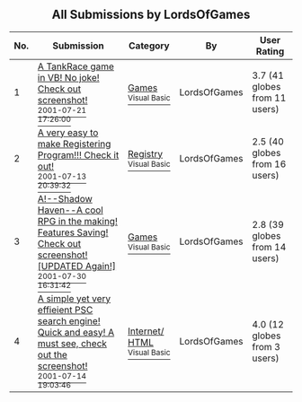 ﻿<div align="center">

## All Submissions by LordsOfGames

</div>

No.  | Submission | Category | By   | User Rating
---- | ---------- | -------- | ---- | -----------
1 | [A TankRace game in VB\! No joke\! Check out screenshot\!<br /><sup>2001-07-21 17:26:00</sup>](https://github.com/Planet-Source-Code/lordsofgames-a-tankrace-game-in-vb-no-joke-check-out-screenshot__1-25305) | [Games<br /><sup>Visual Basic</sup>](../ByCategory/games__1-38.md) | LordsOfGames | 3.7 (41 globes from 11 users)
2 | [A very easy to make Registering Program\!\!\! Check it out\!<br /><sup>2001-07-13 20:39:32</sup>](https://github.com/Planet-Source-Code/lordsofgames-a-very-easy-to-make-registering-program-check-it-out__1-25002) | [Registry<br /><sup>Visual Basic</sup>](../ByCategory/registry__1-36.md) | LordsOfGames | 2.5 (40 globes from 16 users)
3 | [A\!\-\-Shadow Haven\-\-A cool RPG in the making\! Features Saving\! Check out screenshot\!\[UPDATED Again\!\]<br /><sup>2001-07-30 16:31:42</sup>](https://github.com/Planet-Source-Code/lordsofgames-a-shadow-haven-a-cool-rpg-in-the-making-features-saving-check-out-screenshot-__1-25541) | [Games<br /><sup>Visual Basic</sup>](../ByCategory/games__1-38.md) | LordsOfGames | 2.8 (39 globes from 14 users)
4 | [A simple yet very effieient PSC search engine\! Quick and easy\! A must see, check out the screenshot\!<br /><sup>2001-07-14 19:03:46</sup>](https://github.com/Planet-Source-Code/lordsofgames-a-simple-yet-very-effieient-psc-search-engine-quick-and-easy-a-must-see-check__1-25023) | [Internet/ HTML<br /><sup>Visual Basic</sup>](../ByCategory/internet-html__1-34.md) | LordsOfGames | 4.0 (12 globes from 3 users)
